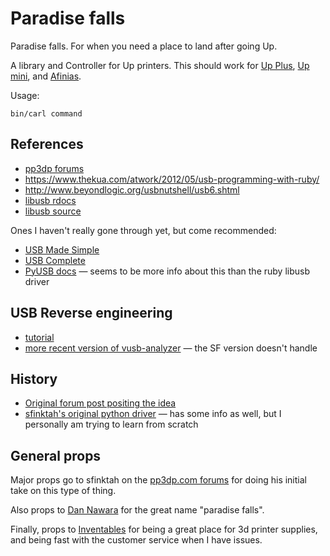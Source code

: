 # Paradise falls

Paradise falls. For when you need a place to land after going Up.

A library and Controller for Up printers. This should work for [Up Plus](http://www.pp3dp.com/index.php?page=shop.product_details&flypage=flypage.tpl&product_id=10&category_id=1&option=com_virtuemart&Itemid=37), [Up mini](http://www.pp3dp.com/index.php?page=shop.product_details&flypage=flypage.tpl&product_id=6&category_id=1&option=com_virtuemart&Itemid=37), and [Afinias](http://www.afinia.com/).

Usage:

    bin/carl command

## References

* [pp3dp forums](http://www.pp3dp.com/forum/viewforum.php?f=10)
* https://www.thekua.com/atwork/2012/05/usb-programming-with-ruby/
* http://www.beyondlogic.org/usbnutshell/usb6.shtml
* [libusb rdocs](http://rubydoc.info/gems/libusb/frames)
* [libusb source](https://github.com/larskanis/libusb)

Ones I haven't really gone through yet, but come recommended:

* [USB Made Simple](http://www.usbmadesimple.co.uk/)
* [USB Complete](http://www.lvr.com/usbc.htm)
* [PyUSB docs](http://pyusb.sourceforge.net/docs/1.0/tutorial.html) — seems to be more info about this than the ruby libusb driver

## USB Reverse engineering
* [tutorial](http://vusb-analyzer.sourceforge.net/tutorial.html)
* [more recent version of vusb-analyzer](https://github.com/vpelletier/vusb-analyzer) — the SF version doesn't handle

## History

* [Original forum post positing the idea](http://www.pp3dp.com/forum/viewtopic.php?f=28&t=22192&start=40)
* [sfinktah's original python driver](https://github.com/sfinktah/uptempo) — has some info as well, but I personally am trying to learn from scratch

## General props

Major props go to sfinktah on the [pp3dp.com forums](http://www.pp3dp.com/forum/viewforum.php?f=10) for doing his initial take on this type of thing.

Also props to [Dan Nawara](https://github.com/danboy) for the great name "paradise falls".

Finally, props to [Inventables](http://www.inventables.com) for being a great place for 3d printer supplies, and being fast with the customer service when I have issues.